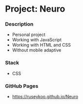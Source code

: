 # Project: Neuro

### Description

* Personal project
* Working with JavaScript
* Working with HTML and CSS
* Without mobile adaptive

### Stack

* CSS

### GitHub Pages

* https://ruseykoo.github.io/Neuro
